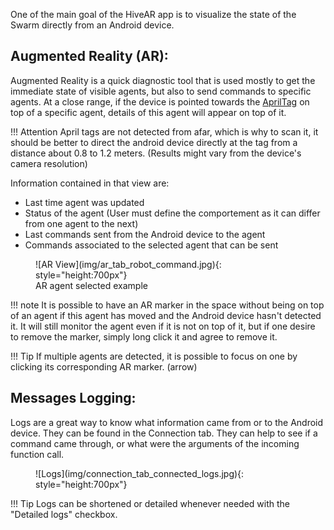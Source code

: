 One of the main goal of the HiveAR app is to visualize the state of the Swarm directly from an Android device.

## Augmented Reality (AR): <a name="ar"></a>

Augmented Reality is a quick diagnostic tool that is used mostly to get the immediate state of visible agents, but also to send commands to specific agents.
At a close range, if the device is pointed towards the [AprilTag](https://april.eecs.umich.edu/software/apriltag) on top of a specific agent, details of this agent will appear on top of it.

!!! Attention
  April tags are not detected from afar, which is why to scan it, it should be better to direct the android device directly at the tag from a distance about 0.8 to 1.2 meters. (Results might vary from the device's camera resolution)

Information contained in that view are:

- Last time agent was updated
- Status of the agent (User must define the comportement as it can differ from one agent to the next)
- Last commands sent from the Android device to the agent
- Commands associated to the selected agent that can be sent

<figure markdown>
  ![AR View](img/ar_tab_robot_command.jpg){: style="height:700px"}

  <figcaption>AR agent selected example</figcaption>

</figure>

!!! note
    It is possible to have an AR marker in the space without being on top of an agent if this agent has moved and the Android device hasn't detected it.
    It will still monitor the agent even if it is not on top of it, but if one desire to remove the marker, simply long click it and agree to remove it.

!!! Tip
    If multiple agents are detected, it is possible to focus on one by clicking its corresponding AR marker. (arrow)

## Messages Logging: <a name="logs"></a>

Logs are a great way to know what information came from or to the Android device.
They can be found in the Connection tab.
They can help to see if a command came through, or what were the arguments of the incoming function call.

<figure markdown>
  ![Logs](img/connection_tab_connected_logs.jpg){: style="height:700px"}

</figure>

!!! Tip
    Logs can be shortened or detailed whenever needed with the "Detailed logs" checkbox.